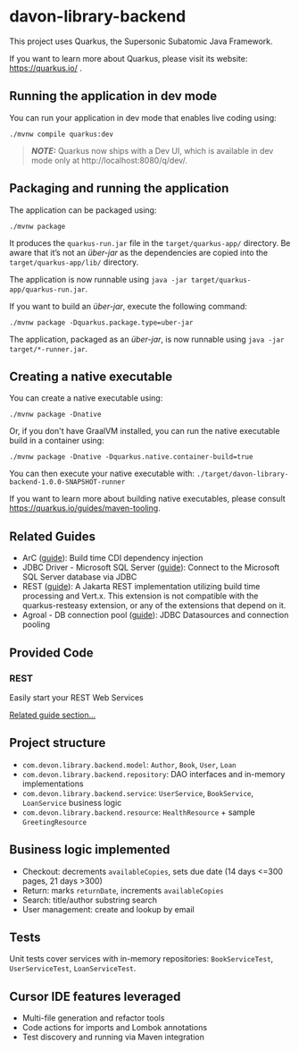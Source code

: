 # davon-library-backend

This project uses Quarkus, the Supersonic Subatomic Java Framework.

If you want to learn more about Quarkus, please visit its website: https://quarkus.io/ .

## Running the application in dev mode

You can run your application in dev mode that enables live coding using:
```shell script
./mvnw compile quarkus:dev
```

> **_NOTE:_**  Quarkus now ships with a Dev UI, which is available in dev mode only at http://localhost:8080/q/dev/.

## Packaging and running the application

The application can be packaged using:
```shell script
./mvnw package
```
It produces the `quarkus-run.jar` file in the `target/quarkus-app/` directory.
Be aware that it’s not an _über-jar_ as the dependencies are copied into the `target/quarkus-app/lib/` directory.

The application is now runnable using `java -jar target/quarkus-app/quarkus-run.jar`.

If you want to build an _über-jar_, execute the following command:
```shell script
./mvnw package -Dquarkus.package.type=uber-jar
```

The application, packaged as an _über-jar_, is now runnable using `java -jar target/*-runner.jar`.

## Creating a native executable

You can create a native executable using: 
```shell script
./mvnw package -Dnative
```

Or, if you don't have GraalVM installed, you can run the native executable build in a container using: 
```shell script
./mvnw package -Dnative -Dquarkus.native.container-build=true
```

You can then execute your native executable with: `./target/davon-library-backend-1.0.0-SNAPSHOT-runner`

If you want to learn more about building native executables, please consult https://quarkus.io/guides/maven-tooling.

## Related Guides

- ArC ([guide](https://quarkus.io/guides/cdi-reference)): Build time CDI dependency injection
- JDBC Driver - Microsoft SQL Server ([guide](https://quarkus.io/guides/datasource)): Connect to the Microsoft SQL Server database via JDBC
- REST ([guide](https://quarkus.io/guides/rest)): A Jakarta REST implementation utilizing build time processing and Vert.x. This extension is not compatible with the quarkus-resteasy extension, or any of the extensions that depend on it.
- Agroal - DB connection pool ([guide](https://quarkus.io/guides/datasource)): JDBC Datasources and connection pooling

## Provided Code

### REST

Easily start your REST Web Services

[Related guide section...](https://quarkus.io/guides/getting-started-reactive#reactive-jax-rs-resources)

## Project structure

- `com.devon.library.backend.model`: `Author`, `Book`, `User`, `Loan`
- `com.devon.library.backend.repository`: DAO interfaces and in-memory implementations
- `com.devon.library.backend.service`: `UserService`, `BookService`, `LoanService` business logic
- `com.devon.library.backend.resource`: `HealthResource` + sample `GreetingResource`

## Business logic implemented

- Checkout: decrements `availableCopies`, sets due date (14 days <=300 pages, 21 days >300)
- Return: marks `returnDate`, increments `availableCopies`
- Search: title/author substring search
- User management: create and lookup by email

## Tests

Unit tests cover services with in-memory repositories: `BookServiceTest`, `UserServiceTest`, `LoanServiceTest`.

## Cursor IDE features leveraged

- Multi-file generation and refactor tools
- Code actions for imports and Lombok annotations
- Test discovery and running via Maven integration
